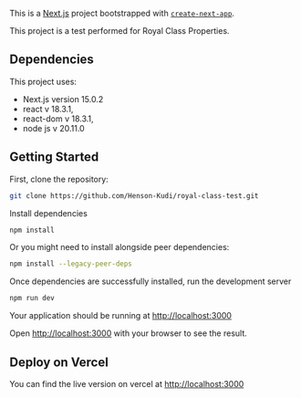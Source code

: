 This is a [Next.js](https://nextjs.org) project bootstrapped with [`create-next-app`](https://nextjs.org/docs/app/api-reference/cli/create-next-app).

This project is a test performed for Royal Class Properties.

## Dependencies
This project uses:
- Next.js version 15.0.2
- react v 18.3.1,
- react-dom v 18.3.1,
- node js v 20.11.0

## Getting Started

First, clone the repository:
```bash
git clone https://github.com/Henson-Kudi/royal-class-test.git

```

Install dependencies
```bash
npm install
```
Or you might need to install alongside peer dependencies:
```bash
npm install --legacy-peer-deps
```

Once dependencies are successfully installed, run the development server
```bash
npm run dev
```
Your application should be running at [http://localhost:3000](http://localhost:3000) 

Open [http://localhost:3000](http://localhost:3000) with your browser to see the result.


## Deploy on Vercel
You can find the live version on vercel at [http://localhost:3000](http://localhost:3000)
